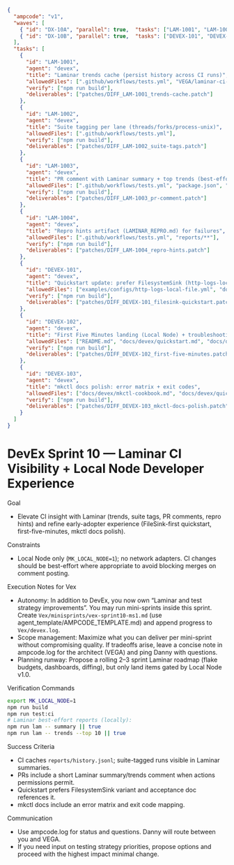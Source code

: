 ```json
{
  "ampcode": "v1",
  "waves": [
    { "id": "DX-10A", "parallel": true,  "tasks": ["LAM-1001", "LAM-1002", "LAM-1003", "LAM-1004"] },
    { "id": "DX-10B", "parallel": true,  "tasks": ["DEVEX-101", "DEVEX-102", "DEVEX-103"] }
  ],
  "tasks": [
    {
      "id": "LAM-1001",
      "agent": "devex",
      "title": "Laminar trends cache (persist history across CI runs)",
      "allowedFiles": [".github/workflows/tests.yml", "VEGA/laminar-ci-visibility-plan.md"],
      "verify": ["npm run build"],
      "deliverables": ["patches/DIFF_LAM-1001_trends-cache.patch"]
    },
    {
      "id": "LAM-1002",
      "agent": "devex",
      "title": "Suite tagging per lane (threads/forks/process-unix)",
      "allowedFiles": [".github/workflows/tests.yml"],
      "verify": ["npm run build"],
      "deliverables": ["patches/DIFF_LAM-1002_suite-tags.patch"]
    },
    {
      "id": "LAM-1003",
      "agent": "devex",
      "title": "PR comment with Laminar summary + top trends (best-effort)",
      "allowedFiles": [".github/workflows/tests.yml", "package.json", "docs/devex/mkctl-cookbook.md"],
      "verify": ["npm run build"],
      "deliverables": ["patches/DIFF_LAM-1003_pr-comment.patch"]
    },
    {
      "id": "LAM-1004",
      "agent": "devex",
      "title": "Repro hints artifact (LAMINAR_REPRO.md) for failures",
      "allowedFiles": [".github/workflows/tests.yml", "reports/**"],
      "verify": ["npm run build"],
      "deliverables": ["patches/DIFF_LAM-1004_repro-hints.patch"]
    },
    {
      "id": "DEVEX-101",
      "agent": "devex",
      "title": "Quickstart update: prefer FilesystemSink (http-logs-local-file.yml)",
      "allowedFiles": ["examples/configs/http-logs-local-file.yml", "docs/devex/quickstart.md", "docs/devex/mkctl-cookbook.md", "tests/devex/acceptance/local-node-v1.md"],
      "verify": ["npm run build"],
      "deliverables": ["patches/DIFF_DEVEX-101_filesink-quickstart.patch"]
    },
    {
      "id": "DEVEX-102",
      "agent": "devex",
      "title": "First Five Minutes landing (Local Node) + troubleshooting",
      "allowedFiles": ["README.md", "docs/devex/quickstart.md", "docs/devex/mkctl-cookbook.md"],
      "verify": ["npm run build"],
      "deliverables": ["patches/DIFF_DEVEX-102_first-five-minutes.patch"]
    },
    {
      "id": "DEVEX-103",
      "agent": "devex",
      "title": "mkctl docs polish: error matrix + exit codes",
      "allowedFiles": ["docs/devex/mkctl-cookbook.md", "docs/devex/quickstart.md"],
      "verify": ["npm run build"],
      "deliverables": ["patches/DIFF_DEVEX-103_mkctl-docs-polish.patch"]
    }
  ]
}
```

# DevEx Sprint 10 — Laminar CI Visibility + Local Node Developer Experience

Goal
- Elevate CI insight with Laminar (trends, suite tags, PR comments, repro hints) and refine early-adopter experience (FileSink-first quickstart, first-five-minutes, mkctl docs polish).

Constraints
- Local Node only (`MK_LOCAL_NODE=1`); no network adapters. CI changes should be best-effort where appropriate to avoid blocking merges on comment posting.

Execution Notes for Vex
- Autonomy: In addition to DevEx, you now own “Laminar and test strategy improvements”. You may run mini-sprints inside this sprint. Create `Vex/minisprints/vex-sprint10-ms1.md` (use agent_template/AMPCODE_TEMPLATE.md) and append progress to `Vex/devex.log`.
- Scope management: Maximize what you can deliver per mini-sprint without compromising quality. If tradeoffs arise, leave a concise note in ampcode.log for the architect (VEGA) and ping Danny with questions.
- Planning runway: Propose a rolling 2–3 sprint Laminar roadmap (flake budgets, dashboards, diffing), but only land items gated by Local Node v1.0.

Verification Commands
```bash
export MK_LOCAL_NODE=1
npm run build
npm run test:ci
# Laminar best-effort reports (locally):
npm run lam -- summary || true
npm run lam -- trends --top 10 || true
```

Success Criteria
- CI caches `reports/history.jsonl`; suite-tagged runs visible in Laminar summaries.
- PRs include a short Laminar summary/trends comment when actions permissions permit.
- Quickstart prefers FilesystemSink variant and acceptance doc references it.
- mkctl docs include an error matrix and exit code mapping.

Communication
- Use ampcode.log for status and questions. Danny will route between you and VEGA.
- If you need input on testing strategy priorities, propose options and proceed with the highest impact minimal change.
